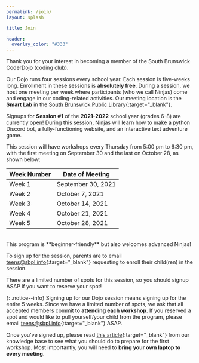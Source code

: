 ```yaml
---
permalink: /join/
layout: splash

title: Join

header:
  overlay_color: "#333"
---
```


Thank you for your interest in becoming a member of the South Brunswick CoderDojo (coding club). 

Our Dojo runs four sessions every school year. Each session is five-weeks long. Enrollment in these sessions is **absolutely free**. During a session, we host one meeting per week where participants (who we call Ninjas) come and engage in our coding-related activities. Our meeting location is the **Smart Lab** in the [South Brunswick Public Library](https://sbpl.info){:target="_blank"}. 

Signups for **Session #1** of the **2021-2022** school year (grades 6-8) are currently open! During this session, Ninjas will learn how to make a python Discord bot, a fully-functioning website, and an interactive text adventure game. 

This session will have workshops every Thursday from 5:00 pm to 6:30 pm, with the first meeting on September 30 and the last on October 28, as shown below:

| Week Number | Date of Meeting    |
|-------------|--------------------|
| Week 1      | September 30, 2021 |
| Week 2      | October 7, 2021    |
| Week 3      | October 14, 2021   |
| Week 4      | October 21, 2021   |
| Week 5      | October 28, 2021   |

<br>
This program is **beginner-friendly** but also welcomes advanced Ninjas!

To sign up for the session, parents are to email [teens@sbpl.info](mailto:teens@sbpl.info){:target="_blank"} requesting to enroll their child(ren) in the session. 

There are a limited number of spots for this session, so you should signup ASAP if you want to reserve your spot!

{: .notice--info}
Signing up for our Dojo session means signing up for the entire 5 weeks. Since we have a limited number of spots, we ask that all accepted members commit to **attending each workshop**. If you reserved a spot and would like to pull yourself/your child from the program, please email [teens@sbpl.info](mailto:teens@sbpl.info){:target="_blank"} ASAP.

Once you've signed up, please read [this article](https://sbdojo.gitbook.io/ninjas/attending-a-dojo){:target="_blank"} from our knowledge base to see what you should do to prepare for the first workshop. Most importantly, you will need to **bring your own laptop to every meeting**.